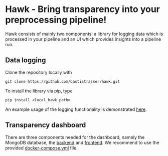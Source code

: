 # Hawk - Bring transparency into your preprocessing pipeline!
Hawk consists of mainly two components: a library for logging data which is processed in your pipeline and an UI which provides insights into a pipeline run.

## Data logging
Clone the repository locally with 
```
git clone https://github.com/bastistrasser/hawk.git
```

To install the library via pip, type
```
pip install <local_hawk_path>
```

An example usage of the logging functionality is demonstrated [here](./examples/data_logging.py). 

## Transparency dashboard
There are three components needed for the dashboard, namely the MongoDB database, the [backend](./server/api) and [frontend](./server/ui). We recommend to use the provided [docker-compose.yml](./docker-compose.yml) file.